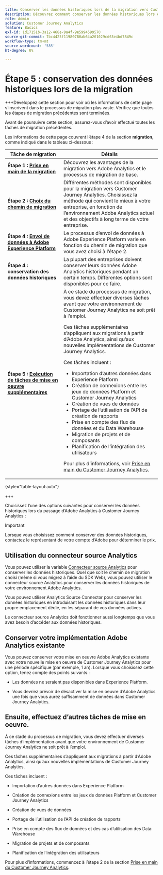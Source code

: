 ```yaml
---
title: Conserver les données historiques lors de la migration vers Customer Journey Analytics
description: Découvrez comment conserver les données historiques lors de la migration vers Customer Journey Analytics
role: Admin
solution: Customer Journey Analytics
feature: Basics
exl-id: 1d17151b-3a12-468e-9a4f-9e5994599570
source-git-commit: 7bc4425f11980780ab64a201029cd63e4bd7849c
workflow-type: tm+mt
source-wordcount: '585'
ht-degree: 0%

---
```


# Étape 5 : conservation des données historiques lors de la migration

+++Développez cette section pour voir où les informations de cette page s’inscrivent dans le processus de migration plus vaste. Vérifiez que toutes les étapes de migration précédentes sont terminées.

Avant de poursuivre cette section, assurez-vous d’avoir effectué toutes les tâches de migration précédentes.

Les informations de cette page couvrent l’étape 4 de la section **migration**, comme indiqué dans le tableau ci-dessous :

| Tâche de migration | Détails |
|---------|----------|
| **Étape 1 : [Prise en main de la migration](/help/getting-started/cja-migration/cja-migration-getstarted.md)** | Découvrez les avantages de la migration vers Adobe Analytics et le processus de migration de base. |
| **Étape 2 : [Choix du chemin de migration](/help/getting-started/cja-migration/cja-migration-path.md)** | Différentes méthodes sont disponibles pour la migration vers Customer Journey Analytics. Choisissez la méthode qui convient le mieux à votre entreprise, en fonction de l’environnement Adobe Analytics actuel et des objectifs à long terme de votre entreprise. |
| **Étape 4 : [Envoi de données à Adobe Experience Platform](/help/getting-started/cja-migration/cja-migration-send-to-platform.md)** | Le processus d’envoi de données à Adobe Experience Platform varie en fonction du chemin de migration que vous avez choisi à l’étape 2. |
| <span class="preview">**Étape 4 : conservation des données historiques**</span> | <span class="preview">La plupart des entreprises doivent conserver leurs données Adobe Analytics historiques pendant un certain temps. Différentes options sont disponibles pour ce faire.</span> |
| **Étape 5 : [Exécution de tâches de mise en oeuvre supplémentaires](/help/getting-started/cja-getting-started.md)** | À ce stade du processus de migration, vous devez effectuer diverses tâches avant que votre environnement de Customer Journey Analytics ne soit prêt à l’emploi.<p>Ces tâches supplémentaires s’appliquent aux migrations à partir d’Adobe Analytics, ainsi qu’aux nouvelles implémentations de Customer Journey Analytics.</p><p>Ces tâches incluent :</p><ul><li>Importation d’autres données dans Experience Platform</li><li>Création de connexions entre les jeux de données Platform et Customer Journey Analytics</li><li>Création de vues de données</li><li>Portage de l’utilisation de l’API de création de rapports</li><li>Prise en compte des flux de données et du Data Warehouse</li><li>Migration de projets et de composants</li><li>Planification de l’intégration des utilisateurs</li></ul> <p>Pour plus d’informations, voir [Prise en main du Customer Journey Analytics](/help/getting-started/cja-getting-started.md). |

{style="table-layout:auto"}

+++

Choisissez l’une des options suivantes pour conserver les données historiques lors du passage d’Adobe Analytics à Customer Journey Analytics :

>[!IMPORTANT]
>
>Lorsque vous choisissez comment conserver des données historiques, contactez le représentant de votre compte d’Adobe pour déterminer le prix.

## Utilisation du connecteur source Analytics

Vous pouvez utiliser la variable [Connecteur source Analytics](/help/data-ingestion/analytics.md) pour conserver les données historiques. Quel que soit le chemin de migration choisi (même si vous migrez à l’aide du SDK Web), vous pouvez utiliser le connecteur source Analytics pour conserver les données historiques de votre environnement Adobe Analytics.

Vous pouvez utiliser Analytics Source Connector pour conserver les données historiques en introduisant les données historiques dans leur propre emplacement dédié, en les séparant de vos données actives.

Le connecteur source Analytics doit fonctionner aussi longtemps que vous avez besoin d’accéder aux données historiques.

<!-- Another possibility in the future: Map historical data in a way that allows you to tie it to your new data.  Possible? Explain -->

## Conserver votre implémentation Adobe Analytics existante

Vous pouvez conserver votre mise en oeuvre Adobe Analytics existante avec votre nouvelle mise en oeuvre de Customer Journey Analytics pour une période spécifique (par exemple, 1 an). Lorsque vous choisissez cette option, tenez compte des points suivants :

* Les données ne seraient pas disponibles dans Experience Platform.

* Vous devriez prévoir de désactiver la mise en oeuvre d’Adobe Analytics une fois que vous aurez suffisamment de données dans Customer Journey Analytics.

## Ensuite, effectuez d’autres tâches de mise en oeuvre.

À ce stade du processus de migration, vous devez effectuer diverses tâches d’implémentation avant que votre environnement de Customer Journey Analytics ne soit prêt à l’emploi.

Ces tâches supplémentaires s’appliquent aux migrations à partir d’Adobe Analytics, ainsi qu’aux nouvelles implémentations de Customer Journey Analytics.

Ces tâches incluent :

* Importation d’autres données dans Experience Platform

* Création de connexions entre les jeux de données Platform et Customer Journey Analytics

* Création de vues de données

* Portage de l’utilisation de l’API de création de rapports

* Prise en compte des flux de données et des cas d’utilisation des Data Warehouse

* Migration de projets et de composants

* Planification de l’intégration des utilisateurs

Pour plus d’informations, commencez à l’étape 2 de la section [Prise en main du Customer Journey Analytics](/help/getting-started/cja-getting-started.md).
